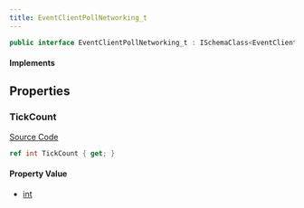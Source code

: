 ```yaml
---
title: EventClientPollNetworking_t
---
```


```csharp
public interface EventClientPollNetworking_t : ISchemaClass<EventClientPollNetworking_t>, ISchemaField, ISchemaClass, INativeHandle
```

#### Implements

## Properties

### TickCount

[Source Code](https://github.com/swiftly-solution/swiftlys2/blob/main/managed/src/SwiftlyS2.Generated/Schemas/Interfaces/EventClientPollNetworking_t.cs#L17)

```csharp
ref int TickCount { get; }
```

#### Property Value

- [int](https://learn.microsoft.com/dotnet/api/system.int32)

